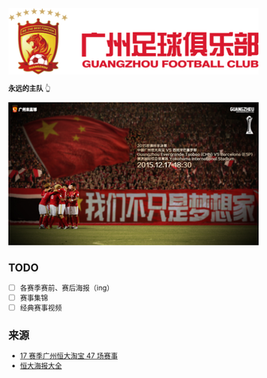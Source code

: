 ![](./images/logo-new.png)

**永远的主队** 👆

![](./images/世俱杯/2015-12-17.jpg)

## TODO

- [ ] 各赛季赛前、赛后海报（ing）
- [ ] 赛事集锦
- [ ] 经典赛事视频

## 来源

- [17 赛季广州恒大淘宝 47 场赛事](https://tieba.baidu.com/p/5462333150?pn=1)
- [恒大海报大全](https://tieba.baidu.com/p/3154147105?pn=1)
